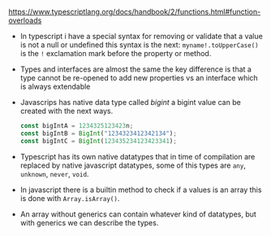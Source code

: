 <https://www.typescriptlang.org/docs/handbook/2/functions.html#function-overloads>

- In typescript i have a special syntax for removing or validate that a value is not a null or undefined this
  syntax is the next: `myname!.toUpperCase()` is the `!` exclamation mark before the property or method.
- Types and interfaces are almost the same the key difference is that a type cannot be re-opened to add new
  properties vs an interface which is always extendable
- Javascrips has native data type called _bigint_ a bigint value can be created with the next ways.

  ```javascript
  const bigIntA = 1234325123423n;
  const bigIntB = BigInt("1234323412342134");
  const bigIntC = BigInt(123435234123423341);
  ```

- Typescript has its own native datatypes that in time of compilation are replaced by native javascript
  datatypes, some of this types are `any`, `unknown`, `never`, `void`.
- In javascript there is a builtin method to check if a values is an array this is done with `Array.isArray()`.
- An array without generics can contain whatever kind of datatypes, but with generics we can describe the types.
